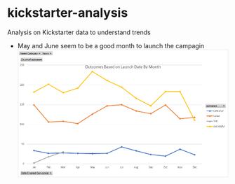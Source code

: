 # kickstarter-analysis
Analysis on Kickstarter data to understand trends
* May and June seem to be a good month to launch the campagin
![Pivot_Chart_by_Launch_Date](https://github.com/hannahc1/kickstarter-analysis/blob/master/Pivot%20Chart%20by%20Launch%20Date.png)

